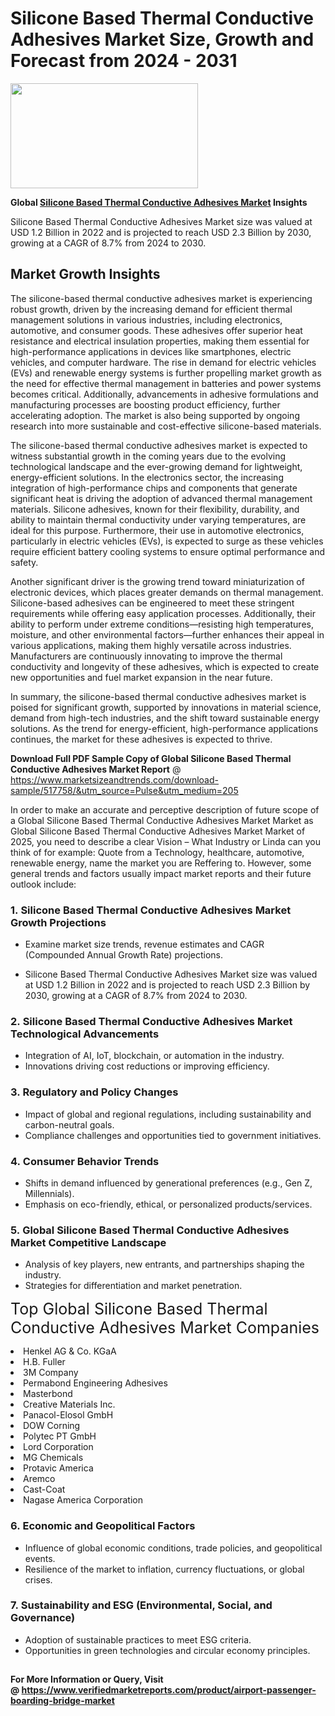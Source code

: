 <H1>Silicone Based Thermal Conductive Adhesives Market Size, Growth and Forecast from 2024 - 2031</H1><img class="aligncenter size-medium wp-image-584254" src="https://thirdeyenews.in/wp-content/uploads/2024/09/Global-Market-Research-300x168.jpeg" alt="" width="300" height="168" /><p><strong>Global&nbsp;<a href="https://www.marketsizeandtrends.com/download-sample/517758/&amp;utm_source=Pulse&amp;utm_medium=205">Silicone Based Thermal Conductive Adhesives Market</a> Insights</strong></p><p>Silicone Based Thermal Conductive Adhesives Market size was valued at USD 1.2 Billion in 2022 and is projected to reach USD 2.3 Billion by 2030, growing at a CAGR of 8.7% from 2024 to 2030.</p><p><h2>Market Growth Insights</h2> <p>The silicone-based thermal conductive adhesives market is experiencing robust growth, driven by the increasing demand for efficient thermal management solutions in various industries, including electronics, automotive, and consumer goods. These adhesives offer superior heat resistance and electrical insulation properties, making them essential for high-performance applications in devices like smartphones, electric vehicles, and computer hardware. The rise in demand for electric vehicles (EVs) and renewable energy systems is further propelling market growth as the need for effective thermal management in batteries and power systems becomes critical. Additionally, advancements in adhesive formulations and manufacturing processes are boosting product efficiency, further accelerating adoption. The market is also being supported by ongoing research into more sustainable and cost-effective silicone-based materials. </p> <p>The silicone-based thermal conductive adhesives market is expected to witness substantial growth in the coming years due to the evolving technological landscape and the ever-growing demand for lightweight, energy-efficient solutions. In the electronics sector, the increasing integration of high-performance chips and components that generate significant heat is driving the adoption of advanced thermal management materials. Silicone adhesives, known for their flexibility, durability, and ability to maintain thermal conductivity under varying temperatures, are ideal for this purpose. Furthermore, their use in automotive electronics, particularly in electric vehicles (EVs), is expected to surge as these vehicles require efficient battery cooling systems to ensure optimal performance and safety.</p> <p>Another significant driver is the growing trend toward miniaturization of electronic devices, which places greater demands on thermal management. Silicone-based adhesives can be engineered to meet these stringent requirements while offering easy application processes. Additionally, their ability to perform under extreme conditions—resisting high temperatures, moisture, and other environmental factors—further enhances their appeal in various applications, making them highly versatile across industries. Manufacturers are continuously innovating to improve the thermal conductivity and longevity of these adhesives, which is expected to create new opportunities and fuel market expansion in the near future.</p> <p>In summary, the silicone-based thermal conductive adhesives market is poised for significant growth, supported by innovations in material science, demand from high-tech industries, and the shift toward sustainable energy solutions. As the trend for energy-efficient, high-performance applications continues, the market for these adhesives is expected to thrive. </p><p><span class=""><strong>Download Full PDF Sample Copy of Global Silicone Based Thermal Conductive Adhesives Market Report</strong> @ <a href="https://www.marketsizeandtrends.com/download-sample/517758/&amp;utm_source=Pulse&amp;utm_medium=205" target="_blank">https://www.marketsizeandtrends.com/download-sample/517758/&amp;utm_source=Pulse&amp;utm_medium=205</a></span></p><p>In order to make an accurate and perceptive description of future scope of a Global&nbsp;Silicone Based Thermal Conductive Adhesives Market Market as Global&nbsp;Silicone Based Thermal Conductive Adhesives Market Market of 2025, you need to describe a clear Vision &ndash; What Industry or Linda can you think of for example: Quote from a Technology, healthcare, automotive, renewable energy, name the market you are Reffering to. However, some general trends and factors usually impact market reports and their future outlook include:</p><h3>1.&nbsp;<strong>Silicone Based Thermal Conductive Adhesives Market Growth Projections</strong></h3><ul><li>Examine market size trends, revenue estimates and CAGR (Compounded Annual Growth Rate) projections.</li><li><p>Silicone Based Thermal Conductive Adhesives Market size was valued at USD 1.2 Billion in 2022 and is projected to reach USD 2.3 Billion by 2030, growing at a CAGR of 8.7% from 2024 to 2030.</p></li></ul><h3>2.&nbsp;<strong>Silicone Based Thermal Conductive Adhesives Market Technological Advancements</strong></h3><ul><li>Integration of AI, IoT, blockchain, or automation in the industry.</li><li>Innovations driving cost reductions or improving efficiency.</li></ul><h3>3.&nbsp;<strong>Regulatory and Policy Changes</strong></h3><ul><li>Impact of global and regional regulations, including sustainability and carbon-neutral goals.</li><li>Compliance challenges and opportunities tied to government initiatives.</li></ul><h3>4.&nbsp;<strong>Consumer Behavior Trends</strong></h3><ul><li>Shifts in demand influenced by generational preferences (e.g., Gen Z, Millennials).</li><li>Emphasis on eco-friendly, ethical, or personalized products/services.</li></ul><h3>5.&nbsp;<strong>Global Silicone Based Thermal Conductive Adhesives Market Competitive Landscape</strong></h3><ul><li>Analysis of key players, new entrants, and partnerships shaping the industry.</li><li>Strategies for differentiation and market penetration.</li></ul><p data-pm-slice="1 1 []"><span style="color: inherit; font-family: inherit; font-size: 25px;">Top Global Silicone Based Thermal Conductive Adhesives Market Companies</span></p><div class="" data-test-id=""><p><li>Henkel AG & Co. KGaA</li><li> H.B. Fuller</li><li> 3M Company</li><li> Permabond Engineering Adhesives</li><li> Masterbond</li><li> Creative Materials Inc.</li><li> Panacol-Elosol GmbH</li><li> DOW Corning</li><li> Polytec PT GmbH</li><li> Lord Corporation</li><li> MG Chemicals</li><li> Protavic America</li><li> Aremco</li><li> Cast-Coat</li><li> Nagase America Corporation</li></p></div><h3>6.&nbsp;<strong>Economic and Geopolitical Factors</strong></h3><ul><li>Influence of global economic conditions, trade policies, and geopolitical events.</li><li>Resilience of the market to inflation, currency fluctuations, or global crises.</li></ul><h3>7.&nbsp;<strong>Sustainability and ESG (Environmental, Social, and Governance)</strong></h3><ul><li>Adoption of sustainable practices to meet ESG criteria.</li><li>Opportunities in green technologies and circular economy principles.</li></ul><h2><strong style="font-size: 14px;">For More Information or Query, Visit @&nbsp;</strong><a style="background-color: #ffffff; font-size: 14px;" href="https://www.marketsizeandtrends.com/report/silicone-based-thermal-conductive-adhesives-market/" target="_blank">https://www.verifiedmarketreports.com/product/airport-passenger-boarding-bridge-market</a></h2>
